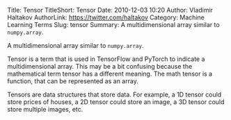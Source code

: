 Title: Tensor
TitleShort: Tensor
Date: 2010-12-03 10:20
Author: Vladimir Haltakov
AuthorLink: https://twitter.com/haltakov
Category: Machine Learning Terms
Slug: tensor
Summary: A multidimensional array similar to `numpy.array`.

A multidimensional array similar to `numpy.array`.

Tensor is a term that is used in TensorFlow and PyTorch to indicate a multidimensional array. This may be a bit confusing because the mathematical term tensor has a different meaning. The math tensor is a function, that can be represented as an array.

Tensors are data structures that store data. For example, a 1D tensor could store prices of houses, a 2D tensor could store an image, a 3D tensor could store multiple images, etc.
